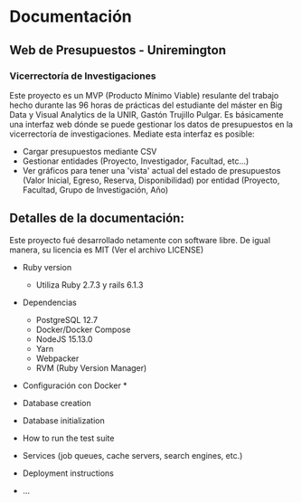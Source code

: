 # Documentación
## Web de Presupuestos - Uniremington
### Vicerrectoría de Investigaciones


Este proyecto es un MVP (Producto Mínimo Viable) resulante del trabajo hecho durante las 96 horas de prácticas del estudiante del máster en Big Data y Visual Analytics de la UNIR, Gastón Trujillo Pulgar. Es básicamente una interfaz web dónde se puede gestionar los datos de presupuestos en la vicerrectoría de investigaciones. Mediate esta interfaz es posible:

- Cargar presupuestos mediante CSV
- Gestionar entidades (Proyecto, Investigador, Facultad, etc...)
- Ver gráficos para tener una 'vista' actual del estado de presupuestos (Valor Inicial, Egreso, Reserva, Disponibilidad) por entidad (Proyecto, Facultad, Grupo de Investigación, Año)

## Detalles de la documentación:

Este proyecto fué desarrollado netamente con software libre. De igual manera, su licencia es MIT (Ver el archivo LICENSE) 

* Ruby version
  * Utiliza Ruby 2.7.3  y rails 6.1.3

* Dependencias
  * PostgreSQL 12.7
  * Docker/Docker Compose
  * NodeJS 15.13.0
  * Yarn
  * Webpacker
  * RVM (Ruby Version Manager)

* Configuración con Docker
  *  
  
* Database creation

* Database initialization

* How to run the test suite

* Services (job queues, cache servers, search engines, etc.)

* Deployment instructions

* ...
